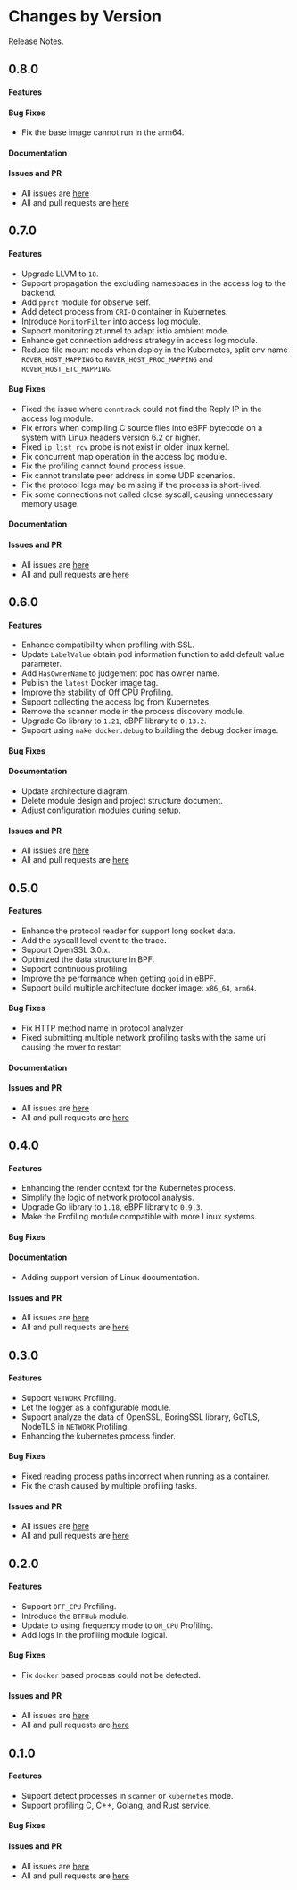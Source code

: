 Changes by Version
==================
Release Notes.

0.8.0
------------------
#### Features

#### Bug Fixes
* Fix the base image cannot run in the arm64.

#### Documentation

#### Issues and PR
- All issues are [here](https://github.com/apache/skywalking/milestone/228?closed=1)
- All and pull requests are [here](https://github.com/apache/skywalking-rover/milestone/8?closed=1)

0.7.0
------------------
#### Features
* Upgrade LLVM to `18`.
* Support propagation the excluding namespaces in the access log to the backend.
* Add `pprof` module for observe self.
* Add detect process from `CRI-O` container in Kubernetes.
* Introduce `MonitorFilter` into access log module. 
* Support monitoring ztunnel to adapt istio ambient mode.
* Enhance get connection address strategy in access log module.
* Reduce file mount needs when deploy in the Kubernetes, split env name `ROVER_HOST_MAPPING` to `ROVER_HOST_PROC_MAPPING` and `ROVER_HOST_ETC_MAPPING`.

#### Bug Fixes
* Fixed the issue where `conntrack` could not find the Reply IP in the access log module.
* Fix errors when compiling C source files into eBPF bytecode on a system with Linux headers version 6.2 or higher.
* Fixed `ip_list_rcv` probe is not exist in older linux kernel.
* Fix concurrent map operation in the access log module.
* Fix the profiling cannot found process issue.
* Fix cannot translate peer address in some UDP scenarios.
* Fix the protocol logs may be missing if the process is short-lived.
* Fix some connections not called close syscall, causing unnecessary memory usage.

#### Documentation

#### Issues and PR
- All issues are [here](https://github.com/apache/skywalking/milestone/209?closed=1)
- All and pull requests are [here](https://github.com/apache/skywalking-rover/milestone/7?closed=1)

0.6.0
------------------
#### Features
* Enhance compatibility when profiling with SSL.
* Update `LabelValue` obtain pod information function to add default value parameter.
* Add `HasOwnerName` to judgement pod has owner name.
* Publish the `latest` Docker image tag.
* Improve the stability of Off CPU Profiling.
* Support collecting the access log from Kubernetes.
* Remove the scanner mode in the process discovery module.
* Upgrade Go library to `1.21`, eBPF library to `0.13.2`.
* Support using `make docker.debug` to building the debug docker image.

#### Bug Fixes

#### Documentation
* Update architecture diagram.
* Delete module design and project structure document.
* Adjust configuration modules during setup.

#### Issues and PR
- All issues are [here](https://github.com/apache/skywalking/milestone/185?closed=1)
- All and pull requests are [here](https://github.com/apache/skywalking-rover/milestone/6?closed=1)

0.5.0
------------------
#### Features
* Enhance the protocol reader for support long socket data.
* Add the syscall level event to the trace.
* Support OpenSSL 3.0.x.
* Optimized the data structure in BPF.
* Support continuous profiling.
* Improve the performance when getting `goid` in eBPF.
* Support build multiple architecture docker image: `x86_64`, `arm64`. 

#### Bug Fixes
* Fix HTTP method name in protocol analyzer
* Fixed submitting multiple network profiling tasks with the same uri causing the rover to restart

#### Documentation

#### Issues and PR
- All issues are [here](https://github.com/apache/skywalking/milestone/167?closed=1)
- All and pull requests are [here](https://github.com/apache/skywalking-rover/milestone/5?closed=1)

0.4.0
------------------
#### Features
* Enhancing the render context for the Kubernetes process.
* Simplify the logic of network protocol analysis.
* Upgrade Go library to `1.18`, eBPF library to `0.9.3`.
* Make the Profiling module compatible with more Linux systems.

#### Bug Fixes

#### Documentation
* Adding support version of Linux documentation.

#### Issues and PR
- All issues are [here](https://github.com/apache/skywalking/milestone/154?closed=1)
- All and pull requests are [here](https://github.com/apache/skywalking-rover/milestone/4?closed=1)

0.3.0
------------------
#### Features
* Support `NETWORK` Profiling.
* Let the logger as a configurable module.
* Support analyze the data of OpenSSL, BoringSSL library, GoTLS, NodeTLS in `NETWORK` Profiling.
* Enhancing the kubernetes process finder.

#### Bug Fixes
* Fixed reading process paths incorrect when running as a container.
* Fix the crash caused by multiple profiling tasks.

#### Issues and PR
- All issues are [here](https://github.com/apache/skywalking/milestone/144?closed=1)
- All and pull requests are [here](https://github.com/apache/skywalking-rover/milestone/3?closed=1)

0.2.0
------------------
#### Features
* Support `OFF_CPU` Profiling.
* Introduce the `BTFHub` module.
* Update to using frequency mode to `ON_CPU` Profiling.
* Add logs in the profiling module logical.

#### Bug Fixes
* Fix `docker` based process could not be detected.

#### Issues and PR
- All issues are [here](https://github.com/apache/skywalking/milestone/134?closed=1)
- All and pull requests are [here](https://github.com/apache/skywalking-rover/milestone/2?closed=1)

0.1.0
------------------
#### Features
* Support detect processes in `scanner` or `kubernetes` mode.
* Support profiling C, C++, Golang, and Rust service.

#### Bug Fixes

#### Issues and PR
- All issues are [here](https://github.com/apache/skywalking/milestone/124?closed=1)
- All and pull requests are [here](https://github.com/apache/skywalking-rover/milestone/1?closed=1)
